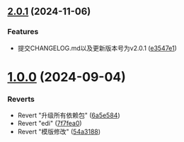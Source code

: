 ## [2.0.1](https://github.com/chocho-1115/h5-webp/compare/v1.0.0...v2.0.1) (2024-11-06)


### Features

* 提交CHANGELOG.md以及更新版本号为v2.0.1 ([e3547e1](https://github.com/chocho-1115/h5-webp/commit/e3547e10b1b1bdb23a1aeaa379a351f15eba4e8b))



# [1.0.0](https://github.com/chocho-1115/h5-webp/compare/54a3188fb529dc28e0e14372319db3718fa3e8cc...v1.0.0) (2024-09-04)


### Reverts

* Revert "升级所有依赖包" ([6a5e584](https://github.com/chocho-1115/h5-webp/commit/6a5e58477c6181524314ed48d8200817966fe5a1))
* Revert "edi" ([7f7fea0](https://github.com/chocho-1115/h5-webp/commit/7f7fea089b98ee78ecb052c923635b3ccb3aab7a))
* Revert "模版修改" ([54a3188](https://github.com/chocho-1115/h5-webp/commit/54a3188fb529dc28e0e14372319db3718fa3e8cc))



